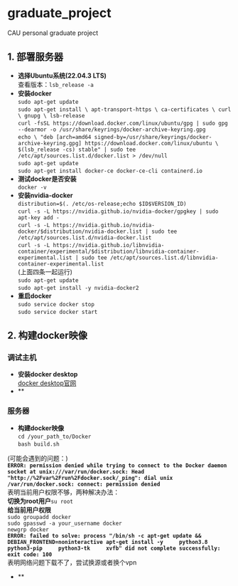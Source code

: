 # graduate_project
CAU personal graduate project

## 1. 部署服务器
- **选择Ubuntu系统(22.04.3 LTS)**   
查看版本：`lsb_release -a`  
- **安装docker**   
`sudo apt-get update`  
`sudo apt-get install \ apt-transport-https \ ca-certificates \ curl \ gnupg \ lsb-release`  
`curl -fsSL https://download.docker.com/linux/ubuntu/gpg | sudo gpg --dearmor -o /usr/share/keyrings/docker-archive-keyring.gpg`  
`echo \ "deb [arch=amd64 signed-by=/usr/share/keyrings/docker-archive-keyring.gpg] https://download.docker.com/linux/ubuntu \ $(lsb_release -cs) stable" | sudo tee /etc/apt/sources.list.d/docker.list > /dev/null`  
`sudo apt-get update`  
`sudo apt-get install docker-ce docker-ce-cli containerd.io`  
- **测试docker是否安装**  
`docker -v`  
- **安装nvidia-docker**  
`distribution=$(. /etc/os-release;echo $ID$VERSION_ID)`  
`curl -s -L https://nvidia.github.io/nvidia-docker/gpgkey | sudo apt-key add -`  
`curl -s -L https://nvidia.github.io/nvidia-docker/$distribution/nvidia-docker.list | sudo tee /etc/apt/sources.list.d/nvidia-docker.list`  
`curl -s -L https://nvidia.github.io/libnvidia-container/experimental/$distribution/libnvidia-container-experimental.list | sudo tee /etc/apt/sources.list.d/libnvidia-container-experimental.list`  
(上面四条一起运行)  
`sudo apt-get update`  
`sudo apt-get install -y nvidia-docker2`  
- **重启docker**  
`sudo service docker stop`  
`sudo service docker start`  
## 2. 构建docker映像
### **调试主机**  
 - **安装docker desktop**  
 [docker desktop官网](https://www.docker.com/products/docker-desktop/)  
 - **
### **服务器**  
 - **构建docker映像**  
 `cd /your_path_to/Docker`  
 `bash build.sh`  

 (可能会遇到的问题：)    
 **`ERROR: permission denied while trying to connect to the Docker daemon socket at unix:///var/run/docker.sock: Head "http://%2Fvar%2Frun%2Fdocker.sock/_ping": dial unix /var/run/docker.sock: connect: permission denied`**  
 表明当前用户权限不够，两种解决办法：  
 **切换为root用户**`su root`  
 **给当前用户权限**  
 `sudo groupadd docker`  
 `sudo gpasswd -a your_username docker`  
 `newgrp docker`  
 **`ERROR: failed to solve: process "/bin/sh -c apt-get update && DEBIAN_FRONTEND=noninteractive apt-get install -y     python3.8     python3-pip     python3-tk     xvfb" did not complete successfully: exit code: 100`**  
 表明网络问题下载不了，尝试换源或者换个vpn  
 - **

